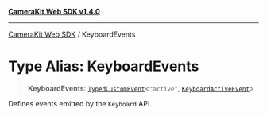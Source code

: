 [**CameraKit Web SDK v1.4.0**](../README.md)

***

[CameraKit Web SDK](../globals.md) / KeyboardEvents

# Type Alias: KeyboardEvents

> **KeyboardEvents**: [`TypedCustomEvent`](../classes/TypedCustomEvent.md)\<`"active"`, [`KeyboardActiveEvent`](../interfaces/KeyboardActiveEvent.md)\>

Defines events emitted by the `Keyboard` API.
